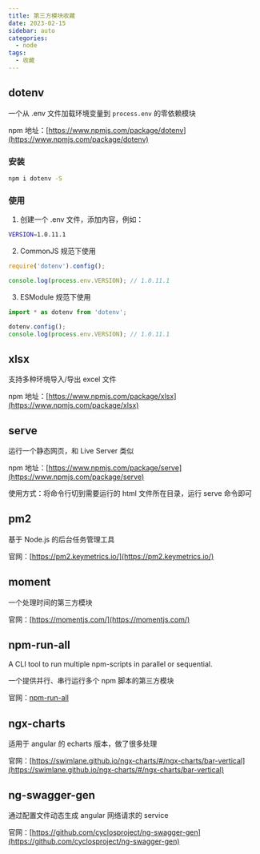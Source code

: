 ```yaml
---
title: 第三方模块收藏
date: 2023-02-15
sidebar: auto
categories:
  - node
tags:
  - 收藏
---
```


## dotenv

一个从 .env 文件加载环境变量到 `process.env` 的零依赖模块

npm 地址：[https://www.npmjs.com/package/dotenv](https://www.npmjs.com/package/dotenv)

### 安装

```sh
npm i dotenv -S
```

### 使用

1. 创建一个 .env 文件，添加内容，例如：

```sh
VERSION=1.0.11.1
```

2. CommonJS 规范下使用

```js
require('dotenv').config();

console.log(process.env.VERSION); // 1.0.11.1
```

3. ESModule 规范下使用

```js
import * as dotenv from 'dotenv';

dotenv.config();
console.log(process.env.VERSION); // 1.0.11.1
```

## xlsx

支持多种环境导入/导出 excel 文件

npm 地址：[https://www.npmjs.com/package/xlsx](https://www.npmjs.com/package/xlsx)

## serve

运行一个静态网页，和 Live Server 类似

npm 地址：[https://www.npmjs.com/package/serve](https://www.npmjs.com/package/serve)

使用方式：将命令行切到需要运行的 html 文件所在目录，运行 serve 命令即可

## pm2

基于 Node.js 的后台任务管理工具

官网：[https://pm2.keymetrics.io/](https://pm2.keymetrics.io/)

## moment

一个处理时间的第三方模块

官网：[https://momentjs.com/](https://momentjs.com/)

## npm-run-all

A CLI tool to run multiple npm-scripts in parallel or sequential.

一个提供并行、串行运行多个 npm 脚本的第三方模块

官网：[npm-run-all](https://github.com/mysticatea/npm-run-all)

## ngx-charts

适用于 angular 的 echarts 版本，做了很多处理

官网：[https://swimlane.github.io/ngx-charts/#/ngx-charts/bar-vertical](https://swimlane.github.io/ngx-charts/#/ngx-charts/bar-vertical)

## ng-swagger-gen

通过配置文件动态生成 angular 网络请求的 service

官网：[https://github.com/cyclosproject/ng-swagger-gen](https://github.com/cyclosproject/ng-swagger-gen)
